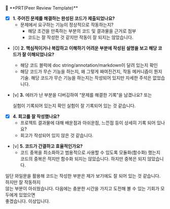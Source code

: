 <aside>
🔑 **PRT(Peer Review Template)**

- [x]  **1. 주어진 문제를 해결하는 완성된 코드가 제출되었나요?**
    - 문제에서 요구하는 기능이 정상적으로 작동하는지?
        - 해당 조건을 만족하는 부분의 코드 및 결과물을 근거로 첨부
        - 코드는 잘 작성한 것 같지만 작동이 잘 되지는 않았습니다.
    
- [O]  **2. 핵심적이거나 복잡하고 이해하기 어려운 부분에 작성된 설명을 보고 해당 코드가 잘 이해되었나요?**
    - 해당 코드 블럭에 doc string/annotation/markdown이 달려 있는지 확인
    - 해당 코드가 무슨 기능을 하는지, 왜 그렇게 짜여진건지, 작동 메커니즘이 뭔지 기술.
    해당 코드가 무슨 기능을 하는지는 작성되어 있지만 자세한 주석은 없었습니다.
        
- [v]  **3.** 에러가 난 부분을 디버깅하여 “문제를 해결한 기록”을 남겼나요? 또는
  
    실험이 기록되어 있는지 확인
        실험이 잘 기록되어 있는 것 같습니다.
        
- [x]  **4. 회고를 잘 작성했나요?**
    - 프로젝트 결과물에 대해 배운점과 아쉬운점, 느낀점 등이 상세히 기록 되어 있나요?
    - 회고가 작성되어 있지 않은 것 같습니다.

- [v]  **5. 코드가 간결하고 효율적인가요?**
    - 코드 중복을 최소화하고 범용적으로 사용할 수 있도록 모듈화(함수화) 했는지
      코드의 중복은 적지만 함수화 되지는 않았습니다. 하지만 중복은 되지 않았습니다.
</aside>

일단 와일문을 활용해 코드는 작성한 부분은 제가 보기에도 잘 되어 있는 것 같습니다. 하지만 잘 작동하지  
않는 부분이 아쉬웠습니다. 다음에는 충분한 시간을 가지고 도전해 볼 수 있는 기회가 모두에게 있었으면  
좋겠습니다. 이상입니다.
